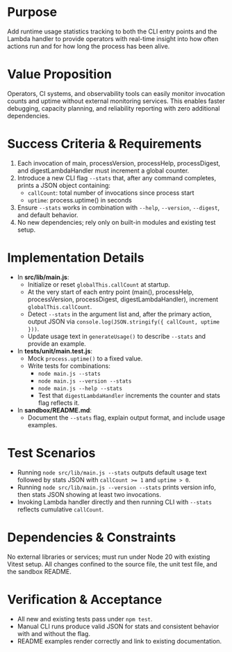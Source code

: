 # Purpose
Add runtime usage statistics tracking to both the CLI entry points and the Lambda handler to provide operators with real-time insight into how often actions run and for how long the process has been alive.

# Value Proposition
Operators, CI systems, and observability tools can easily monitor invocation counts and uptime without external monitoring services. This enables faster debugging, capacity planning, and reliability reporting with zero additional dependencies.

# Success Criteria & Requirements
1. Each invocation of main, processVersion, processHelp, processDigest, and digestLambdaHandler must increment a global counter.
2. Introduce a new CLI flag `--stats` that, after any command completes, prints a JSON object containing:
   - `callCount`: total number of invocations since process start
   - `uptime`: process.uptime() in seconds
3. Ensure `--stats` works in combination with `--help`, `--version`, `--digest`, and default behavior.
4. No new dependencies; rely only on built-in modules and existing test setup.

# Implementation Details
- In **src/lib/main.js**:
  - Initialize or reset `globalThis.callCount` at startup.
  - At the very start of each entry point (main(), processHelp, processVersion, processDigest, digestLambdaHandler), increment `globalThis.callCount`.
  - Detect `--stats` in the argument list and, after the primary action, output JSON via `console.log(JSON.stringify({ callCount, uptime }))`.
  - Update usage text in `generateUsage()` to describe `--stats` and provide an example.
- In **tests/unit/main.test.js**:
  - Mock `process.uptime()` to a fixed value.
  - Write tests for combinations:
    - `node main.js --stats`
    - `node main.js --version --stats`
    - `node main.js --help --stats`
    - Test that `digestLambdaHandler` increments the counter and stats flag reflects it.
- In **sandbox/README.md**:
  - Document the `--stats` flag, explain output format, and include usage examples.

# Test Scenarios
- Running `node src/lib/main.js --stats` outputs default usage text followed by stats JSON with `callCount >= 1` and `uptime > 0`.
- Running `node src/lib/main.js --version --stats` prints version info, then stats JSON showing at least two invocations.
- Invoking Lambda handler directly and then running CLI with `--stats` reflects cumulative `callCount`.

# Dependencies & Constraints
No external libraries or services; must run under Node 20 with existing Vitest setup. All changes confined to the source file, the unit test file, and the sandbox README.

# Verification & Acceptance
- All new and existing tests pass under `npm test`.
- Manual CLI runs produce valid JSON for stats and consistent behavior with and without the flag.
- README examples render correctly and link to existing documentation.